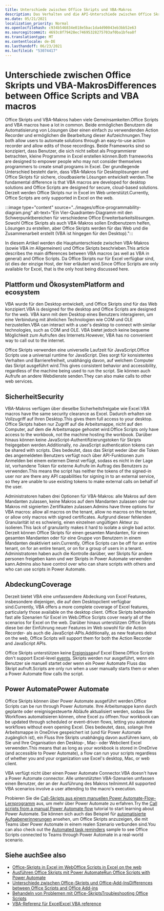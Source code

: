 ```yaml
---
title: Unterschiede zwischen Office Skripts und VBA-Makros
description: Das Verhalten und die API-Unterschiede zwischen Office Skripts und Excel VBA-Makros.
ms.date: 05/21/2021
localization_priority: Normal
ms.openlocfilehash: c934b546834e018e5bac1da4d90043eb3bb52e63
ms.sourcegitcommit: 4693c8f79428ec74695328275703af0ba1bfea8f
ms.translationtype: MT
ms.contentlocale: de-DE
ms.lasthandoff: 06/23/2021
ms.locfileid: "53074417"
---
```

# <a name="differences-between-office-scripts-and-vba-macros"></a><span data-ttu-id="8624e-103">Unterschiede zwischen Office Skripts und VBA-Makros</span><span class="sxs-lookup"><span data-stu-id="8624e-103">Differences between Office Scripts and VBA macros</span></span>

<span data-ttu-id="8624e-104">Office Skripts und VBA-Makros haben viele Gemeinsamkeiten.</span><span class="sxs-lookup"><span data-stu-id="8624e-104">Office Scripts and VBA macros have a lot in common.</span></span> <span data-ttu-id="8624e-105">Beide ermöglichen Benutzern die Automatisierung von Lösungen über einen einfach zu verwendenden Action Recorder und ermöglichen die Bearbeitung dieser Aufzeichnungen.</span><span class="sxs-lookup"><span data-stu-id="8624e-105">They both allow users to automate solutions through an easy-to-use action recorder and allow edits of those recordings.</span></span> <span data-ttu-id="8624e-106">Beide Frameworks sind so konzipiert, dass Benutzer, die sich nicht selbst als Programmierer betrachten, kleine Programme in Excel erstellen können.</span><span class="sxs-lookup"><span data-stu-id="8624e-106">Both frameworks are designed to empower people who may not consider themselves programmers to create small programs in Excel.</span></span>
<span data-ttu-id="8624e-107">Der grundlegende Unterschied besteht darin, dass VBA-Makros für Desktoplösungen und Office Skripts für sichere, cloudbasierte Lösungen entwickelt werden.</span><span class="sxs-lookup"><span data-stu-id="8624e-107">The fundamental difference is that VBA macros are developed for desktop solutions and Office Scripts are designed for secure, cloud-based solutions.</span></span> <span data-ttu-id="8624e-108">Derzeit werden Office Skripts nur in Excel im Web unterstützt.</span><span class="sxs-lookup"><span data-stu-id="8624e-108">Currently, Office Scripts are only supported in Excel on the web.</span></span>

:::image type="content" source="../images/office-programmability-diagram.png" alt-text="Ein Vier-Quadranten-Diagramm mit den Schwerpunktbereichen für verschiedene Office Erweiterbarkeitslösungen. Sowohl Office Skripts als auch VBA-Makros sollen Endbenutzern helfen, Lösungen zu erstellen, aber Office Skripts werden für das Web und die Zusammenarbeit erstellt (VBA ist hingegen für den Desktop).":::

<span data-ttu-id="8624e-110">In diesem Artikel werden die Hauptunterschiede zwischen VBA-Makros (sowie VBA im Allgemeinen) und Office Skripts beschrieben.</span><span class="sxs-lookup"><span data-stu-id="8624e-110">This article describes the main differences between VBA macros (as well as VBA in general) and Office Scripts.</span></span> <span data-ttu-id="8624e-111">Da Office Skripts nur für Excel verfügbar sind, ist dies der einzige Host, der hier erläutert wird.</span><span class="sxs-lookup"><span data-stu-id="8624e-111">Since Office Scripts are only available for Excel, that is the only host being discussed here.</span></span>

## <a name="platform-and-ecosystem"></a><span data-ttu-id="8624e-112">Plattform und Ökosystem</span><span class="sxs-lookup"><span data-stu-id="8624e-112">Platform and ecosystem</span></span>

<span data-ttu-id="8624e-113">VBA wurde für den Desktop entwickelt, und Office Skripts sind für das Web konzipiert.</span><span class="sxs-lookup"><span data-stu-id="8624e-113">VBA is designed for the desktop and Office Scripts are designed for the web.</span></span> <span data-ttu-id="8624e-114">VBA kann mit dem Desktop eines Benutzers interagieren, um eine Verbindung mit ähnlichen Technologien wie COM und OLE herzustellen.</span><span class="sxs-lookup"><span data-stu-id="8624e-114">VBA can interact with a user's desktop to connect with similar technologies, such as COM and OLE.</span></span> <span data-ttu-id="8624e-115">VBA bietet jedoch keine bequeme Möglichkeit zum Aufrufen des Internets.</span><span class="sxs-lookup"><span data-stu-id="8624e-115">However, VBA has no convenient way to call out to the internet.</span></span>

<span data-ttu-id="8624e-116">Office Skripts verwenden eine universelle Laufzeit für JavaScript.</span><span class="sxs-lookup"><span data-stu-id="8624e-116">Office Scripts use a universal runtime for JavaScript.</span></span> <span data-ttu-id="8624e-117">Dies sorgt für konsistentes Verhalten und Barrierefreiheit, unabhängig davon, auf welchem Computer das Skript ausgeführt wird.</span><span class="sxs-lookup"><span data-stu-id="8624e-117">This gives consistent behavior and accessibility, regardless of the machine being used to run the script.</span></span> <span data-ttu-id="8624e-118">Sie können auch Aufrufe an andere Webdienste senden.</span><span class="sxs-lookup"><span data-stu-id="8624e-118">They can also make calls to other web services.</span></span>

## <a name="security"></a><span data-ttu-id="8624e-119">Sicherheit</span><span class="sxs-lookup"><span data-stu-id="8624e-119">Security</span></span>

<span data-ttu-id="8624e-120">VBA-Makros verfügen über dieselbe Sicherheitsfreigabe wie Excel.</span><span class="sxs-lookup"><span data-stu-id="8624e-120">VBA macros have the same security clearance as Excel.</span></span> <span data-ttu-id="8624e-121">Dadurch erhalten sie Vollzugriff auf Ihren Desktop.</span><span class="sxs-lookup"><span data-stu-id="8624e-121">This gives them full access to your desktop.</span></span> <span data-ttu-id="8624e-122">Office Skripts haben nur Zugriff auf die Arbeitsmappe, nicht auf den Computer, auf dem die Arbeitsmappe gehostet wird.</span><span class="sxs-lookup"><span data-stu-id="8624e-122">Office Scripts only have access to the workbook, not the machine hosting the workbook.</span></span> <span data-ttu-id="8624e-123">Darüber hinaus können keine JavaScript-Authentifizierungstoken für Skripts freigegeben werden.</span><span class="sxs-lookup"><span data-stu-id="8624e-123">Additionally, no JavaScript authentication tokens can be shared with scripts.</span></span> <span data-ttu-id="8624e-124">Dies bedeutet, dass das Skript weder über die Token des angemeldeten Benutzers verfügt noch über API-Funktionen zum Anmelden bei einem externen Dienst verfügt, sodass es nicht in der Lage ist, vorhandene Token für externe Aufrufe im Auftrag des Benutzers zu verwenden.</span><span class="sxs-lookup"><span data-stu-id="8624e-124">This means the script has neither the tokens of the signed-in user nor are there any API capabilities for signing in to an external service, so they are unable to use existing tokens to make external calls on behalf of the user.</span></span>

<span data-ttu-id="8624e-125">Administratoren haben drei Optionen für VBA-Makros: alle Makros auf dem Mandanten zulassen, keine Makros auf dem Mandanten zulassen oder nur Makros mit signierten Zertifikaten zulassen.</span><span class="sxs-lookup"><span data-stu-id="8624e-125">Admins have three options for VBA macros: allow all macros on the tenant, allow no macros on the tenant, or allow only macros with signed certificates.</span></span> <span data-ttu-id="8624e-126">Aufgrund dieser fehlenden Granularität ist es schwierig, einen einzelnen ungültigen Akteur zu isolieren.</span><span class="sxs-lookup"><span data-stu-id="8624e-126">This lack of granularity makes it hard to isolate a single bad actor.</span></span> <span data-ttu-id="8624e-127">Derzeit können Office Skripts für einen gesamten Mandanten, für einen gesamten Mandanten oder für eine Gruppe von Benutzern in einem Mandanten deaktiviert sein.</span><span class="sxs-lookup"><span data-stu-id="8624e-127">Currently, Office Scripts can be off for an entire tenant, on for an entire tenant, or on for a group of users in a tenant.</span></span> <span data-ttu-id="8624e-128">Administratoren haben auch die Kontrolle darüber, wer Skripts für andere personen freigeben kann und wer Skripts in Power Automate verwenden kann.</span><span class="sxs-lookup"><span data-stu-id="8624e-128">Admins also have control over who can share scripts with others and who can use scripts in Power Automate.</span></span>

## <a name="coverage"></a><span data-ttu-id="8624e-129">Abdeckung</span><span class="sxs-lookup"><span data-stu-id="8624e-129">Coverage</span></span>

<span data-ttu-id="8624e-130">Derzeit bietet VBA eine umfassendere Abdeckung von Excel Features, insbesondere diejenigen, die auf dem Desktopclient verfügbar sind.</span><span class="sxs-lookup"><span data-stu-id="8624e-130">Currently, VBA offers a more complete coverage of Excel features, particularly those available on the desktop client.</span></span> <span data-ttu-id="8624e-131">Office Skripts behandeln fast alle Szenarien für Excel im Web.</span><span class="sxs-lookup"><span data-stu-id="8624e-131">Office Scripts cover nearly all of the scenarios for Excel on the web.</span></span> <span data-ttu-id="8624e-132">Darüber hinaus unterstützen Office Skripts diese bei der Einführung neuer Features im Web sowohl für die Action Recorder- als auch die JavaScript-APIs.</span><span class="sxs-lookup"><span data-stu-id="8624e-132">Additionally, as new features debut on the web, Office Scripts will support them for both the Action Recorder and JavaScript APIs.</span></span>

<span data-ttu-id="8624e-133">Office Skripts unterstützen keine [Ereignisse](/office/vba/excel/concepts/events-worksheetfunctions-shapes/using-events-with-excel-objects)auf Excel Ebene.</span><span class="sxs-lookup"><span data-stu-id="8624e-133">Office Scripts don't support Excel-level [events](/office/vba/excel/concepts/events-worksheetfunctions-shapes/using-events-with-excel-objects).</span></span> <span data-ttu-id="8624e-134">Skripts werden nur ausgeführt, wenn ein Benutzer sie manuell startet oder wenn ein Power Automate Fluss das Skript aufruft.</span><span class="sxs-lookup"><span data-stu-id="8624e-134">Scripts are only run when a user manually starts them or when a Power Automate flow calls the script.</span></span>

## <a name="power-automate"></a><span data-ttu-id="8624e-135">Power Automate</span><span class="sxs-lookup"><span data-stu-id="8624e-135">Power Automate</span></span>

<span data-ttu-id="8624e-136">Office Skripts können über Power Automate ausgeführt werden.</span><span class="sxs-lookup"><span data-stu-id="8624e-136">Office Scripts can be run through Power Automate.</span></span> <span data-ttu-id="8624e-137">Ihre Arbeitsmappe kann durch geplante oder ereignisgesteuerte Abläufe aktualisiert werden, sodass Sie Workflows automatisieren können, ohne Excel zu öffnen.</span><span class="sxs-lookup"><span data-stu-id="8624e-137">Your workbook can be updated through scheduled or event-driven flows, letting you automate workflows without even opening Excel.</span></span> <span data-ttu-id="8624e-138">Dies bedeutet, dass, solange Ihre Arbeitsmappe in OneDrive gespeichert ist (und für Power Automate zugänglich ist), ein Fluss Ihre Skripts unabhängig davon ausführen kann, ob Sie und Ihre Organisation den Desktop-, Mac- oder Webclient Excel verwenden.</span><span class="sxs-lookup"><span data-stu-id="8624e-138">This means that as long as your workbook is stored in OneDrive (and accessible to Power Automate), a flow can run your scripts regardless of whether you and your organization use Excel's desktop, Mac, or web client.</span></span>

<span data-ttu-id="8624e-139">VBA verfügt nicht über einen Power Automate Connector.</span><span class="sxs-lookup"><span data-stu-id="8624e-139">VBA doesn't have a Power Automate connector.</span></span> <span data-ttu-id="8624e-140">Alle unterstützten VBA-Szenarien umfassen einen Benutzer, der an der Ausführung des Makros teilnimmt.</span><span class="sxs-lookup"><span data-stu-id="8624e-140">All supported VBA scenarios involve a user attending to the macro's execution.</span></span>

<span data-ttu-id="8624e-141">Probieren Sie die [Call-Skripts aus einem manuellen Power Automate-Flow-Lernprogramm](../tutorials/excel-power-automate-manual.md) aus, um mehr über Power Automate zu erfahren.</span><span class="sxs-lookup"><span data-stu-id="8624e-141">Try the [Call scripts from a manual Power Automate flow](../tutorials/excel-power-automate-manual.md) tutorial to start learning about Power Automate.</span></span> <span data-ttu-id="8624e-142">Sie können sich auch das Beispiel für [automatisierte Aufgabenerinnerungen](scenarios/task-reminders.md) ansehen, um Office Skripts anzuzeigen, die mit Teams über Power Automate in einem realen Szenario verbunden sind.</span><span class="sxs-lookup"><span data-stu-id="8624e-142">You can also check out the [Automated task reminders](scenarios/task-reminders.md) sample to see Office Scripts connected to Teams through Power Automate in a real-world scenario.</span></span>

## <a name="see-also"></a><span data-ttu-id="8624e-143">Siehe auch</span><span class="sxs-lookup"><span data-stu-id="8624e-143">See also</span></span>

- [<span data-ttu-id="8624e-144">Office-Skripts in Excel im Web</span><span class="sxs-lookup"><span data-stu-id="8624e-144">Office Scripts in Excel on the web</span></span>](../overview/excel.md)
- [<span data-ttu-id="8624e-145">Ausführen Office Skripts mit Power Automate</span><span class="sxs-lookup"><span data-stu-id="8624e-145">Run Office Scripts with Power Automate</span></span>](../develop/power-automate-integration.md)
- [<span data-ttu-id="8624e-146">Unterschiede zwischen Office-Skripts und Office-Add-Ins</span><span class="sxs-lookup"><span data-stu-id="8624e-146">Differences between Office Scripts and Office Add-ins</span></span>](add-ins-differences.md)
- [<span data-ttu-id="8624e-147">Behandeln von Problemen mit Office-Skripts</span><span class="sxs-lookup"><span data-stu-id="8624e-147">Troubleshooting Office Scripts</span></span>](../testing/troubleshooting.md)
- [<span data-ttu-id="8624e-148">VBA-Referenz für Excel</span><span class="sxs-lookup"><span data-stu-id="8624e-148">Excel VBA reference</span></span>](/office/vba/api/overview/excel)
